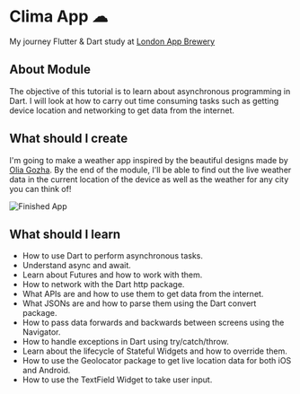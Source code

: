 
# Clima App ☁

My journey Flutter & Dart study at [London App Brewery](https://www.appbrewery.co/)

## About Module

The objective of this tutorial is to learn about asynchronous programming in Dart. I will look at how to carry out time consuming tasks such as getting device location and networking to get data from the internet. 


## What should I create

I'm going to make a weather app inspired by the beautiful designs made by [Olia Gozha](https://dribbble.com/shots/4663154-). By the end of the module, I'll be able to find out the live weather data in the current location of the device as well as the weather for any city you can think of!

![Finished App](https://github.com/londonappbrewery/Images/blob/master/clima-demo.gif)

## What should I learn

- How to use Dart to perform asynchronous tasks.
- Understand async and await.
- Learn about Futures and how to work with them.
- How to network with the Dart http package.
- What APIs are and how to use them to get data from the internet.
- What JSONs are and how to parse them using the Dart convert package.
- How to pass data forwards and backwards between screens using the Navigator.
- How to handle exceptions in Dart using try/catch/throw.
- Learn about the lifecycle of Stateful Widgets and how to override them.
- How to use the Geolocator package to get live location data for both iOS and Android.
- How to use the TextField Widget to take user input.

